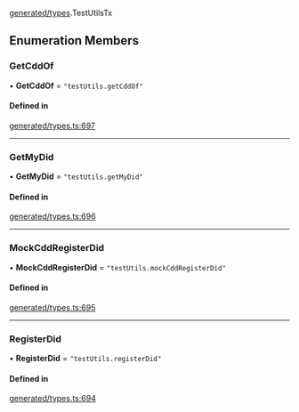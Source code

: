[generated/types](../../../Modules/Generated/Types.md).TestUtilsTx

## Enumeration Members

### GetCddOf

• **GetCddOf** = ``"testUtils.getCddOf"``

#### Defined in

[generated/types.ts:697](https://github.com/PolymeshAssociation/polymesh-sdk/blob/15be87e8/src/generated/types.ts#L697)

___

### GetMyDid

• **GetMyDid** = ``"testUtils.getMyDid"``

#### Defined in

[generated/types.ts:696](https://github.com/PolymeshAssociation/polymesh-sdk/blob/15be87e8/src/generated/types.ts#L696)

___

### MockCddRegisterDid

• **MockCddRegisterDid** = ``"testUtils.mockCddRegisterDid"``

#### Defined in

[generated/types.ts:695](https://github.com/PolymeshAssociation/polymesh-sdk/blob/15be87e8/src/generated/types.ts#L695)

___

### RegisterDid

• **RegisterDid** = ``"testUtils.registerDid"``

#### Defined in

[generated/types.ts:694](https://github.com/PolymeshAssociation/polymesh-sdk/blob/15be87e8/src/generated/types.ts#L694)
